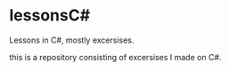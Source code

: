 # lessonsC#
Lessons in C#, mostly excersises. 

this is a repository consisting of excersises I made on C#.
